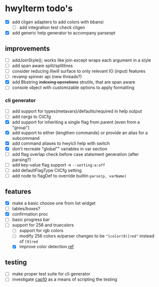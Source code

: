 # hwylterm todo's

- [x] add cligen adapters to add colors with bbansi
  - [ ] add integration test check cligen
- [x] add generic help generator to accompany parseopt

## improvements


- [ ] addJoinStyle(); works like join except wraps each argument in a style
- [ ] add span aware split/splitlines
- [ ] consider reducing illwill surface to only relevant IO (input) features
- [ ] revamp spinner api (new  threads?)
- [x] add Bbstring ~~indexing operations~~ strutils, that are span aware
- [ ] console object with customizable options to apply formatting

### cli generator

- [ ] add support for types(metavars)/defaults/required in help output
- [ ] add nargs to CliCfg
- [x] add support for inheriting a single flag from parent (even from a "group")
- [x] add support to either (lengthen commands) or provide an alias for a subcommand
- [x] add command aliases to hwylcli help with switch
- [x] don't recreate "global"" variables in var section
- [ ] add flag overlap check before case statement generation (after parsing?)
- [ ] add key-value flag support -> `--setting:a:off`
- [ ] add defaultFlagType CliCfg setting
- [ ] add node to flagDef to override builtin `parse(p, varName)`

## features

- [x] make a basic choose one from list widget
- [ ] tables/boxes?
- [x] confirmation proc
- [ ] basic progress bar
- [ ] support for 256 and truecolors
  - [ ] support for rgb colors
  - [ ] modify 256 colors w/parser changes to be `"[color(9)]red"` instead of `[9]red`
  - [x] improve color detection [ref](https://github.com/Textualize/rich/blob/4101991898ee7a09fe1706daca24af5e1e054862/rich/console.py#L791)

## testing

- [ ] make proper test suite for cli generator
- [ ] investigate [cap10](https://github.com/crashappsec/cap10) as a means of scripting the testing

<!-- generated with <3 by daylinmorgan/todo -->
